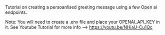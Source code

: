 Tutorial on creating a persoanlised greeting message using a few Open ai endpoints.

Note: You will need to create a .env file and place your OPENAI_API_KEY in it.
See Youtube Tutorial for more info --> https://youtu.be/NHiaU-Cu1Qc